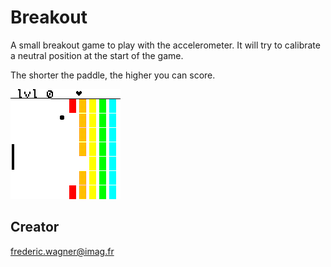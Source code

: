 # Breakout 

A small breakout game to play with the accelerometer.
It will try to calibrate a neutral position at the start of the game.

The shorter the paddle, the higher you can score.

![Screenshot](breakout_screenshot.png)

## Creator

frederic.wagner@imag.fr
